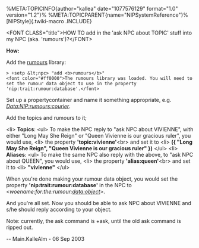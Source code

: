 %META:TOPICINFO{author=\"kallea\" date=\"1077576129\" format=\"1.0\"
version=\"1.2\"}% %META:TOPICPARENT{name=\"NIPSystemReference\"}%
[NIPStyle]{.twiki-macro .INCLUDE}

\<FONT CLASS=\"title\"\>HOW TO add in the \'ask NPC about TOPIC\' stuff
into my NPC (aka. \'rumours\')?\</FONT\>

**How:**

Add the [rumours](NIPLibRefRumours) library:

    > +setp &lt;npc> "add <b>rumours</b>"
    <font color="#ff0000">The rumours library was loaded. You will need to set the rumour data object to use in the property 'nip:trait:rumour:database'.</font>

Set up a propertycontainer and name it something appropriate, e.g.
*<Data:NIP:rumours:courier>*.

Add the topics and rumours to it;

\<li\> **Topics**: \<ul\> To make the NPC reply to \"ask NPC about
VIVIENNE\", with either \"Long May She Reign\" or \"Queen Vivienne is
our gracious ruler\", you would use, \<li\> the property
**\'topic:vivienne\'**\<br\> and set it to \<li\> **({ \"Long May She
Reign\", \"Queen Vivienne is our gracious ruler\" })** \</ul\> \<li\>
**Aliases**: \<ul\> To make the same NPC also reply with the above, to
\"ask NPC about QUEEN\", you would use, \<li\> the property
**\'alias:queen\'**\<br\> and set it to \<li\> **\"vivienne\"** \</ul\>

When you\'re done making your rumour data object, you would set the
property **\'nip:trait:rumour:database\'** in the NPC to
\<*woename:for:the:rumour:<data:object>*\>.

And you\'re all set. Now you should be able to ask NPC about VIVIENNE
and s/he should reply according to your object.

Note: currently, the ask command is +ask, until the old ask command is
ripped out.

\-- Main.KalleAlm - 06 Sep 2003
